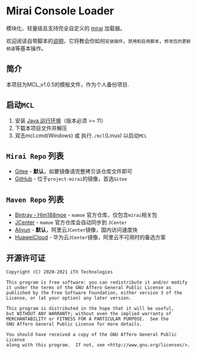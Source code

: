 # Mirai Console Loader

模块化、轻量级且支持完全自定义的 [mirai](https://github.com/mamoe/mirai) 加载器。

欢迎阅读自带脚本的[说明](scripts/README.md)，它将教会你如何`安装插件`，`禁用和启用脚本`，`修改包的更新频道`等基本操作。

## 简介
本项目为MCL_v1.0.5的模板文件，作为个人备份项目.

## 启动`MCL`

1. 安装 [Java 运行环境](https://mirrors.tuna.tsinghua.edu.cn/AdoptOpenJDK/)（版本必须 >= 11）
1. 下载本项目文件并解压
1. 双击mcl.cmd(Windows) 或 执行`./mcl`(Linux) 以启动`MCL`

## `Mirai Repo` 列表

* [Gitee](https://gitee.com/peratx/mirai-repo/raw/master) - **默认**，如要镜像请完整拷贝该仓库文件即可
* [GitHub](https://github.com/project-mirai/mirai-repo-mirror) - 位于`project-mirai`的镜像，首选`Gitee`

## `Maven Repo` 列表

* [Bintray - Him188moe](https://dl.bintray.com/him188moe/mirai) - `mamoe` 官方仓库，仅包含`mirai`相关包
* [JCenter](https://jcenter.bintray.com/) - `mamoe` 官方仓库会自动同步到 `JCenter`
* [Aliyun](https://maven.aliyun.com/repository/public) - **默认**，阿里云`JCenter`镜像，国内访问速度快
* [HuaweiCloud](https://mirrors.huaweicloud.com/repository/maven) - 华为云`JCenter`镜像，阿里云不可用时的备选方案

## 开源许可证

    Copyright (C) 2020-2021 iTX Technologies

    This program is free software: you can redistribute it and/or modify
    it under the terms of the GNU Affero General Public License as
    published by the Free Software Foundation, either version 3 of the
    License, or (at your option) any later version.

    This program is distributed in the hope that it will be useful,
    but WITHOUT ANY WARRANTY; without even the implied warranty of
    MERCHANTABILITY or FITNESS FOR A PARTICULAR PURPOSE.  See the
    GNU Affero General Public License for more details.

    You should have received a copy of the GNU Affero General Public License
    along with this program.  If not, see <http://www.gnu.org/licenses/>.
